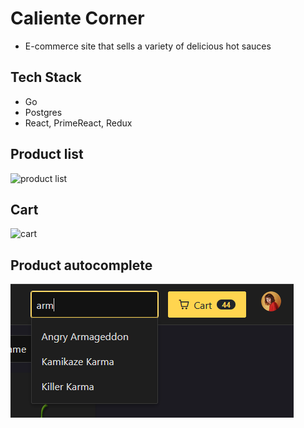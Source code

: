 # Caliente Corner
- E-commerce site that sells a variety of delicious hot sauces

## Tech Stack
- Go
- Postgres
- React, PrimeReact, Redux

## Product list
![product list](screenshots/products-list.png)
## Cart
![cart](screenshots/cart.png)
## Product autocomplete
![autocomplete](screenshots/autocomplete.png)